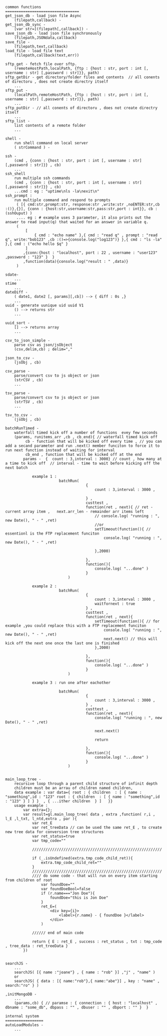 #
    common functions
    =================================
    get_json_db - load json file Async
        (filepath,callback) - 
    get_json_db_sync - 
        [var str=](filepath[,callback]) - 
    save_json_db - load json file synchronously
        (filepath,JSONdata,callback)   
    save_file -
        (filepath,text,callback)
    load_file - load file text
        (filepath,callback(text,err))   
    
    sftp_get - fetch file over sftp.        
        (remoteHostPath,localPath, {ftp : {host : str, port : int [, username : str] [,password : str]}}, path)
    sftp_getDir - get directory/folder files and contents  // all conents of directoru , does not create directry itself
        ...
    sftp_put - 
        (localPath,remoteHostPath, {ftp : {host : str, port : int [, username : str] [,password : str]}}, path)
        ...
    sftp_putDir - // all conents of directoru , does not create directry itself
        ...
    sftp_list - 
        list contents of a remote folder
        ...

    shell - 
        run shell command on local server
        ( strCommand ) -  
    
    ssh - 
        (cmd , {conn : {host : str, port : int [, username : str] [,password : str]}} , cb)
        ...
    ssh_shell
        run multiple ssh commands        
        (cmd , {conn : {host : str, port : int [, username : str] [,password : str]}} , cb)
        ...cmd : eg : "uptime\nls -la\nexit\n" 
    ssh_prompt :
        run multiple command and respond to prompts 
         ( [{ cmd:str,prompt:str, response:str ,write:str ,noENTER:str,cb :()},{}], {conn : {host:str,username:str,pass:str,port : int}}, cb : (sshOuput) )
         .... eg : # example uses 3 parameter, it also prints out the answer to read input(q) that waited for an answer in variable q.
         (
             [
                 { cmd : "echo name" },{ cmd : "read q" , prompt : "read q", write:"bob123" ,cb :()=>{console.log("log123")} },{ cmd : "ls -la" },{ cmd : ("echo hello $q" }
             ]
            ,{conn:{host : "localhost", port : 22 , username : "user123" ,password : "123" }  }
            ,function(data){console.log("result : " ,data)}  
         )

    sdate-
        ...
    stime
        ...
    dateDiff -
        ( date1, date2 [, params][,cb]) --> { diff : 0s ,}
        ...
    uuid - generate uunique uid uuid V1
        () --> returns str
        ...
    
    uuid_sort -
        [] --> returns array
        ...
    
    csv_to_json_simple - 
        parse csv as json/jsObject
        (csv,delim,cb) ; delim=","
    
    json_to_csv -
        (jsObj , cb)

    csv_parse - 
        parse/convert csv to js object or json
        (strCSV , cb)
        ...

    tsv_parse - 
        parse/convert csv to js object or json
        (strTSV , cb)
        ...

    tsv_to_csv - 
        (jsObj , cb)

    batchRunTimed - 
        waterfall timed kick off a number of functions  evey few seconds
        (params, runitems_arr ,cb , cb_end){ // waterfall timed kick off 
             cb - function that will be kicked off every time , // you can add a secand parameter and run .next() member funciton to force it to run next function instead of waiting for interval
             cb_end , function that will be kicked off at the end 
            params -  {  count : 3,interval : 3000} // count , how many at a time to kick off  // interval - time to wait before kicking off the next batch

                example 1 : 
                            batchRun( 
                                        {  
                                            count : 3,interval : 3000 , 
                                            
                                        } , 
                                        custtest , 
                                        function(ret , next){ // ret - current array item ,   next.arr_len - remainder arr items left 
                                            // console.log( "running : ", new Date(), " - " ,ret)
                                            //or
                                            setTimeout(function(){ // essentionl is the FTP replacement funciton
                                                console.log( "running : ", new Date(), " - " ,ret)
                                                
                                            },2000)
                                            
                                        }, 
                                        function(){
                                            console.log( "...done" )
                                        }
                                )

                example 2 : 
                            batchRun( 
                                        {  
                                            count : 3,interval : 3000 , 
                                            waitfornext : true
                                        } , 
                                        custtest , 
                                        function(ret , next){                                       
                                            setTimeout(function(){ // for example ,you could replace this with a FTP replacement funciton
                                                console.log( "running : ", new Date(), " - " ,ret)
                                                next.next() // this will kick off the next one once the last one is finished
                                            },2000)
                                            
                                        }, 
                                        function(){
                                            console.log( "...done" )
                                        }
                                )

                example 3 : run one after eachother 

                            batchRun( 
                                        {  
                                            count : 3,interval : 3000 ,                                
                                        } , 
                                        custtest , 
                                        function(ret , next){
                                            console.log( "running : ", new Date(), " - " ,ret)

                                            next.next()

                                            return
                                        
                                        }, 
                                        function(){
                                            console.log( "...done" )
                                        }
                                )


    main_loop_tree -
        recursive loop through a parent child structure of infinit depth
        children must be an arrau of children named children,
        data example : var data={ root : { children  : [ { name : "something",id : "123" root : { children  : [ { name : "something",id : "123" } ] } }  , { ...ither children  } ]   }}
        usage example : 
            var extra={}; 
            var result=gl.main_loop_tree( data , extra ,function( r,i , l_E ,l_txt, l_ntd,extra , par ){ 
                var ret_E
                var ret_treeData // can be used the same ret_E , to create new tree data for conversion tree structures
                var ret_status=true
                var tmp_code=""
                
                //////////////////////////////////////////////////////////

                if (_.isUndefined(extra.tmp_code_child_ret)){
                    extra.tmp_code_child_ret=""
                }
                //////////////////////////////////////////////////////////
                //// do some code - that will run on every item starting from children of root
                    var foundDoe=""
                    var foundDoeBool=false
                    if (r.name==="Jon Doe"){
                        foundDoe="this is Jon Doe"
                    }
                    ret_E=(
                        <div key={i}>
                            <label>{r.name} - { foundDoe }</label>
                        </div>
                    )

                ////// end of main code

                return { E : ret_E , success : ret_status , txt : tmp_code , tree_data : ret_treeData }
            })


    searchJS -
        ...
        searchJS( [{ name :"joane"} , { name : "rob" }] ,"j" , "name" )
        or
        searchJS( { data : [{ name:"rob"},{ name:"abe"}] , key : "name" , search:"ro" } )
    
    ,initMongoDB -
        ...
        (params,cb) { // paramse : { connection : { host : "localhost" , dbname : "some_db", dbpass : "" , dbuser : "" , dbport : "" }  }

    internal system
    =================
    autoLoadModules -
        ...